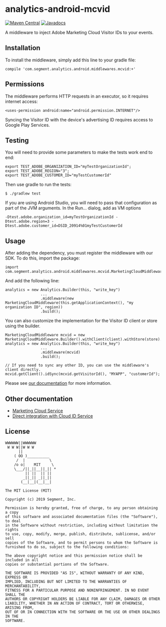 analytics-android-mcvid
=======================================

[![Maven Central](https://maven-badges.herokuapp.com/maven-central/com.segment.analytics.android.middlewares/mcvid/badge.svg)](https://maven-badges.herokuapp.com/maven-central/com.segment.analytics.android.middlewares/mcvid)
[![Javadocs](http://javadoc-badge.appspot.com/com.segment.analytics.android.middlewares/mcvid.svg?label=javadoc)](http://javadoc-badge.appspot.com/com.segment.analytics.android.middlewares/mcvid)

A middleware to inject Adobe Marketing Cloud Visitor IDs to your events.

## Installation

To install the middleware, simply add this line to your gradle file:

```
compile 'com.segment.analytics.android.middlewares.mcvid:+'
```

## Permissions

The middleware performs HTTP requests in an executor, so it requires internet access:
```
<uses-permission android:name="android.permission.INTERNET"/>
```
Syncing the Visitor ID with the device's advertising ID requires access to Google Play Services.

## Testing

You will need to provide some parameters to make the tests work end to end:
```
export TEST_ADOBE_ORGANIZATION_ID="myTestOrganizationId";
export TEST_ADOBE_REGION="3";
export TEST_ADOBE_CUSTOMER_ID="myTestCustomerId"
```

Then use gradle to run the tests:
```
$ ./gradlew test
```

If you are using Android Studio, you will need to pass that configuration as part of the JVM arguments. In the Run... dialog, add
as VM options
```
-Dtest.adobe.organization_id=myTestOrganizationId -Dtest.adobe.region=3 -Dtest.adobe.customer_id=DSID_20914%01myTestCustomerId
```

## Usage

After adding the dependency, you must register the middleware with our SDK.  To do this, import the package:


```
import com.segment.analytics.android.middlewares.mcvid.MarketingCloudMiddleware;

```

And add the following line:

```
analytics = new Analytics.Builder(this, "write_key")
                ...
                .middleware(new MarketingCloudMiddleware(this.getApplicationContext(), "my organization ID", region))
                .build();
```

You can also customize the implementation for the Visitor ID client or store using the builder.
```
MarketingCloudMiddleware mcvid = new MarketingCloudMiddleware.Builder().withClient(client).withStore(store).withActivity(this).build();
analytics = new Analytics.Builder(this, "write_key")
                ...
                .middleware(mcvid)
                .build();

// If you need to sync any other ID, you can use the middleware's client directly.
mcvid.getClient().idSync(mcvid.getVisitorId(), "MYAPP", "customerId");
```


Please see [our documentation](https://segment.com/docs/sources/mobile/android/) for more information.

## Other documentation

* [Marketing Cloud Service](https://marketing.adobe.com/resources/help/en_US/mcvid/)
* [Direct integration with Cloud ID Service](https://marketing.adobe.com/resources/help/en_US/mcvid/mcvid-direct-integration.html)

## License

```
WWWWWW||WWWWWW
 W W W||W W W
      ||
    ( OO )__________
     /  |           \
    /o o|    MIT     \
    \___/||_||__||_|| *
         || ||  || ||
        _||_|| _||_||
       (__|__|(__|__|

The MIT License (MIT)

Copyright (c) 2019 Segment, Inc.

Permission is hereby granted, free of charge, to any person obtaining a copy
of this software and associated documentation files (the "Software"), to deal
in the Software without restriction, including without limitation the rights
to use, copy, modify, merge, publish, distribute, sublicense, and/or sell
copies of the Software, and to permit persons to whom the Software is
furnished to do so, subject to the following conditions:

The above copyright notice and this permission notice shall be included in all
copies or substantial portions of the Software.

THE SOFTWARE IS PROVIDED "AS IS", WITHOUT WARRANTY OF ANY KIND, EXPRESS OR
IMPLIED, INCLUDING BUT NOT LIMITED TO THE WARRANTIES OF MERCHANTABILITY,
FITNESS FOR A PARTICULAR PURPOSE AND NONINFRINGEMENT. IN NO EVENT SHALL THE
AUTHORS OR COPYRIGHT HOLDERS BE LIABLE FOR ANY CLAIM, DAMAGES OR OTHER
LIABILITY, WHETHER IN AN ACTION OF CONTRACT, TORT OR OTHERWISE, ARISING FROM,
OUT OF OR IN CONNECTION WITH THE SOFTWARE OR THE USE OR OTHER DEALINGS IN THE
SOFTWARE.
```
